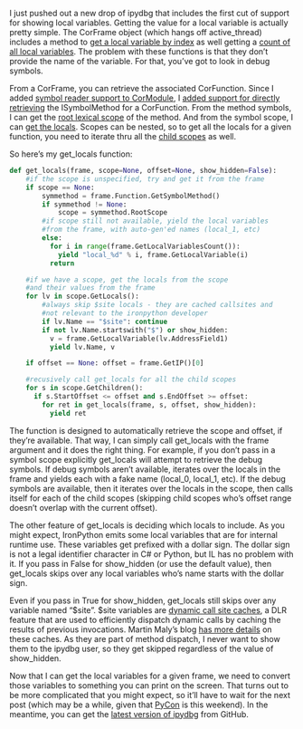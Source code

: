 I just pushed out a new drop of ipydbg that includes the first cut of
support for showing local variables. Getting the value for a local
variable is actually pretty simple. The CorFrame object (which hangs off
active\_thread) includes a method to [get a local variable by
index](http://github.com/devhawk/ipydbg/blob/442527b0aed3ac2f7ecf6ab8f5f7e93ad03090f2/CorDebug/CorDebug/Thread.cs#L448)
as well getting a [count of all local
variables](http://github.com/devhawk/ipydbg/blob/442527b0aed3ac2f7ecf6ab8f5f7e93ad03090f2/CorDebug/CorDebug/Thread.cs#L475).
The problem with these functions is that they don’t provide the name of
the variable. For that, you’ve got to look in debug symbols.

From a CorFrame, you can retrieve the associated CorFunction. Since I
added [symbol reader support to
CorModule](http://devhawk.net/2009/03/21/writing-an-ironpython-debugger-a-little-hack-err-cleanup/),
I [added support for directly
retrieving](http://github.com/devhawk/ipydbg/commit/fc6dd0684f6b299db2eabcfe1803cab6231ea93f#diff-2)
the ISymbolMethod for a CorFunction. From the method symbols, I can get
the [root lexical
scope](http://github.com/devhawk/ipydbg/blob/442527b0aed3ac2f7ecf6ab8f5f7e93ad03090f2/CorDebug/CorSymbolStore/symmethod.cs#L167)
of the method. And from the symbol scope, I can [get the
locals](http://github.com/devhawk/ipydbg/blob/442527b0aed3ac2f7ecf6ab8f5f7e93ad03090f2/CorDebug/CorSymbolStore/SymScope.cs#L156).
Scopes can be nested, so to get all the locals for a given function, you
need to iterate thru all the [child
scopes](http://github.com/devhawk/ipydbg/blob/442527b0aed3ac2f7ecf6ab8f5f7e93ad03090f2/CorDebug/CorSymbolStore/SymScope.cs#L119)
as well.

So here’s my get\_locals function:

``` python
def get_locals(frame, scope=None, offset=None, show_hidden=False):  
    #if the scope is unspecified, try and get it from the frame
    if scope == None:  
        symmethod = frame.Function.GetSymbolMethod()  
        if symmethod != None:  
            scope = symmethod.RootScope  
        #if scope still not available, yield the local variables
        #from the frame, with auto-gen'ed names (local_1, etc)
        else:  
          for i in range(frame.GetLocalVariablesCount()):  
            yield "local_%d" % i, frame.GetLocalVariable(i)  
          return  

    #if we have a scope, get the locals from the scope  
    #and their values from the frame
    for lv in scope.GetLocals():  
        #always skip $site locals - they are cached callsites and  
        #not relevant to the ironpython developer
        if lv.Name == "$site": continue  
        if not lv.Name.startswith("$") or show_hidden:  
          v = frame.GetLocalVariable(lv.AddressField1)  
          yield lv.Name, v  

    if offset == None: offset = frame.GetIP()[0]  

    #recusively call get_locals for all the child scopes
    for s in scope.GetChildren():  
      if s.StartOffset <= offset and s.EndOffset >= offset:  
        for ret in get_locals(frame, s, offset, show_hidden):  
          yield ret
```

The function is designed to automatically retrieve the scope and offset,
if they’re available. That way, I can simply call get\_locals with the
frame argument and it does the right thing. For example, if you don’t
pass in a symbol scope explicitly get\_locals will attempt to retrieve
the debug symbols. If debug symbols aren’t available, iterates over the
locals in the frame and yields each with a fake name (local\_0,
local\_1, etc). If the debug symbols are available, then it iterates
over the locals in the scope, then calls itself for each of the child
scopes (skipping child scopes who’s offset range doesn’t overlap with
the current offset).

The other feature of get\_locals is deciding which locals to include. As
you might expect, IronPython emits some local variables that are for
internal runtime use. These variables get prefixed with a dollar sign.
The dollar sign is not a legal identifier character in C\# or Python,
but IL has no problem with it. If you pass in False for show\_hidden (or
use the default value), then get\_locals skips over any local variables
who’s name starts with the dollar sign.

Even if you pass in True for show\_hidden, get\_locals still skips over
any variable named “\$site”. \$site variables are [dynamic call site
caches](http://msdn.microsoft.com/en-us/magazine/cc163344.aspx#S7), a
DLR feature that are used to efficiently dispatch dynamic calls by
caching the results of previous invocations. Martin Maly’s blog [has
more
details](http://blogs.msdn.com/mmaly/archive/2008/04/22/dlr-caches.aspx)
on these caches. As they are part of method dispatch, I never want to
show them to the ipydbg user, so they get skipped regardless of the
value of show\_hidden.

Now that I can get the local variables for a given frame, we need to
convert those variables to something you can print on the screen. That
turns out to be more complicated that you might expect, so it’ll have to
wait for the next post (which may be a while, given that
[PyCon](http://devhawk.net/2009/03/11/ironpython-at-pycon/) is this
weekend). In the meantime, you can get the [latest version of
ipydbg](http://github.com/devhawk/ipydbg/tree/442527b0aed3ac2f7ecf6ab8f5f7e93ad03090f2)
from GitHub.
